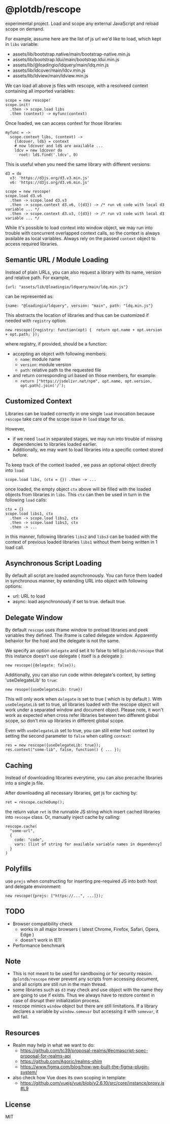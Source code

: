 # @plotdb/rescope

experimental project. Load and scope any external JavaScript and reload scope on demand. 

For example, assume here are the list of js url we'd like to load, which kept in `libs` variable:

 - assets/lib/bootstrap.native/main/bootstrap-native.min.js
 - assets/lib/bootstrap.ldui/main/bootstrap.ldui.min.js
 - assets/lib/@loadingio/ldquery/main/ldq.min.js
 - assets/lib/ldcover/main/ldcv.min.js
 - assets/lib/ldview/main/ldview.min.js


We can load all above js files with rescope, with a resolveed context containing all imported variables:

    scope = new rescope!
    scope.init!
      .then -> scope.load libs
      .then (context) -> myfunc(context)


Once loaded, we can access context for those libraries:

    myfunc = ->
      scope.context libs, (context) ->
        {ldcover, ld$} = context
        # now ldcover and ld$ are available ...
        ldcv = new ldcover do
          root: ld$.find('.ldcv', 0)

This is useful when you need the same library with different versions:

    d3 = do
      v3: 'https://d3js.org/d3.v3.min.js'
      v6: 'https://d3js.org/d3.v6.min.js'

    scope = new rescope!
    scope.load d3.v6
      .then -> scope.load d3.v3
      .then -> scope.context d3.v6, ({d3}) -> /* run v6 code with local d3 variable ... */
      .then -> scope.context d3.v3, ({d3}) -> /* run v3 code with local d3 variable ... */

While it's possible to load context into window object, we may run into trouble with concurrent overlapped context calls, so the context is always available as local variables. Always rely on the passed `context` object to access required libraries.


## Semantic URL / Module Loading

Instead of plain URLs, you can also request a library with its name, version and relative path. For example, 

    {url: "assets/lib/@loadingio/ldquery/main/ldq.min.js"}

can be represented as:

    {name: "@loadingio/ldquery", version: "main", path: "ldq.min.js"}

This abstracts the location of libraries and thus can be customized if needed with `registry` option:

    new rescope({registry: function(opt) {  return opt.name + opt.version + opt.path; });


where registry, if provided, should be a function:

 - accepting an object with following members:
   - `name`: module name
   - `version`: module version
   - `path`: relative path to the requested file
 - and return corresponding url based on those members, for example:
   - `return ["https://jsdelivr.net/npm", opt.name, opt.version, opt.path].join('/');`


## Customized Context

Libraries can be loaded correctly in one single `load` invocation because `rescope` take care of the scope issue in `load` stage for us.

However,

 - if we need `load` in separated stages, we may run into trouble of missing dependencies to libraries loaded earlier.
 - Additionally, we may want to load libraries into a specific context stored before.

To keep track of the context loaded , we pass an optional object directly into `load`:

    scope.load libs, (ctx = {}) .then -> ...

once loaded, the empty object `ctx` above will be filled with the loaded objects from libraries in `libs`. This `ctx` can then be used in turn in the following `load` calls:

    ctx = {}
    scope.load libs1, ctx
      .then -> scope.load libs2, ctx
      .then -> scope.load libs3, ctx
      .then -> ...

in this manner, following libraries `libs2` and `libs3` can be loaded with the context of previous loaded libraries `libs1` without them being written in 1 load call.


## Asynchronous Script Loading

By default all script are loaded asynchronously. You can force them loaded in synchronous manner, by extending URL into object with following options:

 - url: URL to load
 - async: load asynchronously if set to true. default true.


## Delegate Window

By default `rescope` uses iframe window to preload libraries and peek variables they defined. The iframe is called delegate window. Apparently behavior for the host and the delegate is not the same.

We specify an option `delegate` and set it to false to tell `@plotdb/rescope` that this instance doesn't use delegate ( itself is a delegate ):

    new rescope({delegate: false});

Additionally, you can also run code within delegate's context, by setting 'useDelegateLib' to `true`:

    new resope({useDelegateLib: true})

This will only work when `delegate` is set to true ( which is by default ). With `useDelegateLib` set to true, all libraries loaded with the rescope object will work under a separated window and document object. Please note, it won't work as expected when cross refer libraries between two different global scope, so don't mix up libraries in different global scope.

Even with `useDelegateLib` set to true, you can still enter host context by setting the second parameter to `false` when calling `context`:

    res = new rescope({useDelegateLib: true});
    res.context("some-lib", false, function() { ... });

## Caching

Instead of downloading libraries everytime, you can also precache libraries into a single js file.

After downloading all necessary libraries, get js for caching by:

    ret = rescope.cacheDump();

the return value `ret` is the runnable JS string which insert cached libraries into `rescope` class. Or, manually inject cache by calling:

    rescope.cache(
      "some-url",
      {
        code: "code",
        vars: [list of string for available variable names in dependency]
      }
    )


## Polyfills

use `prejs` when constructing for inserting pre-required JS into both host and delegate environment:

    new rescope({prejs: ["https://...", ...]});


## TODO

 - Browser compatibility check
   - works in all major browsers ( latest Chrome, Firefox, Safari, Opera, Edge )
   - doesn't work in IE11
 - Performance benchmark


## Note

 - This is not meant to be used for sandboxing or for security reason. `@plotdb/rescope` never prevent any scripts from accessing document, and all scripts are still run in the main thread.
 - some libraries such as `d3` may check and use object with the name they are going to use if exists. Thus we always have to restore context in case of disrupt their initialization process.
 - rescope mimics `window` object but there are still limitations. If a library declares a variable by `window.somevar` but accessing it with `somevar`, it will fail.


## Resources

 - Realm may help in what we want to do:
   - https://github.com/tc39/proposal-realms/#ecmascript-spec-proposal-for-realms-api
   - https://github.com/Agoric/realms-shim
   - https://www.figma.com/blog/how-we-built-the-figma-plugin-system/
 - also check how Vue does its own scoping in template:
   - https://github.com/vuejs/vue/blob/v2.6.10/src/core/instance/proxy.js#L9


## License 

MIT
